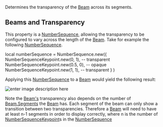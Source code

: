 Determines the transparency of the [Beam](https://developer.roblox.com/en-us/api-reference/class/Beam) across its segments.

Beams and Transparency
----------------------

This property is a [NumberSequence](https://developer.roblox.com/en-us/api-reference/datatype/NumberSequence), allowing the transparency to be configured to vary across the length of the [Beam](https://developer.roblox.com/en-us/api-reference/class/Beam). Take for example the following [NumberSequence](https://developer.roblox.com/en-us/api-reference/datatype/NumberSequence).

local numberSequence = NumberSequence.new({
	NumberSequenceKeypoint.new(0, 1), -- transparent
	NumberSequenceKeypoint.new(0.5, 0), -- opaque
	NumberSequenceKeypoint.new(1, 1), -- transparent
	}
)

Applying this [NumberSequence](https://developer.roblox.com/en-us/api-reference/datatype/NumberSequence) to a [Beam](https://developer.roblox.com/en-us/api-reference/class/Beam) would yield the following result:

![enter image description here](https://developer.roblox.com/assets/bltb919bbb4d83c7ba8/BeamTransparency.png)

Note the [Beam's](https://developer.roblox.com/en-us/api-reference/class/Beam) transparency also depends on the number of [Beam.Segments](https://developer.roblox.com/en-us/api-reference/property/Beam/Segments) the [Beam](https://developer.roblox.com/en-us/api-reference/class/Beam) has. Each segment of the beam can only show a transition between two transparencies. Therefore a [Beam](https://developer.roblox.com/en-us/api-reference/class/Beam) will need to have at least n-1 segments in order to display correctly, where n is the number of [NumberSequenceKeypoint](https://developer.roblox.com/en-us/api-reference/datatype/NumberSequenceKeypoint)s in the [NumberSequence](https://developer.roblox.com/en-us/api-reference/datatype/NumberSequence)